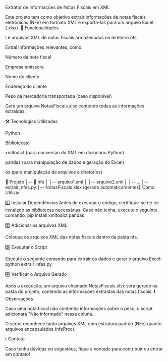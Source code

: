 Extrator de Informações de Notas Fiscais em XML

Este projeto tem como objetivo extrair informações de notas fiscais eletrônicas (NFe) em formato XML e exportá-las para um arquivo Excel (.xlsx).
📌 Funcionalidades

Lê arquivos XML de notas fiscais armazenados no diretório nfs.

Extrai informações relevantes, como:

Número da nota fiscal

Empresa emissora

Nome do cliente

Endereço do cliente

Peso da mercadoria transportada (caso disponível)

Gera um arquivo NotasFiscais.xlsx contendo todas as informações extraídas.


🛠 Tecnologias Utilizadas

Python

Bibliotecas:

xmltodict (para conversão do XML em dicionário Python)

pandas (para manipulação de dados e geração do Excel)

os (para manipulação de arquivos e diretórios)

📁 Projeto
│-- 📁 nfs
│   │-- arquivo1.xml
│   │-- arquivo2.xml
│   │-- ...
│-- extrair_nfes.py
│-- NotasFiscais.xlsx (gerado automaticamente)🚀 Como Utilizar

1️⃣ Instalar Dependências
Antes de executar o código, certifique-se de ter instalado as bibliotecas necessárias. Caso não tenha, execute o seguinte comando:
pip install xmltodict pandas

2️⃣ Adicionar os arquivos XML

Coloque os arquivos XML das notas fiscais dentro da pasta nfs.

3️⃣ Executar o Script

Execute o seguinte comando para extrair os dados e gerar o arquivo Excel:
python extrair_nfes.py

4️⃣ Verificar o Arquivo Gerado

Após a execução, um arquivo chamado NotasFiscais.xlsx será gerado na pasta do projeto, contendo as informações extraídas das notas fiscais.
❗ Observações

Caso uma nota fiscal não contenha informações sobre o peso, o script adicionará "Não informado" nessa coluna.

O script reconhece tanto arquivos XML com estrutura padrão (NFe) quanto arquivos encapsulados (nfeProc).

📞 Contato

Caso tenha dúvidas ou sugestões, fique à vontade para contribuir ou entrar em contato!
